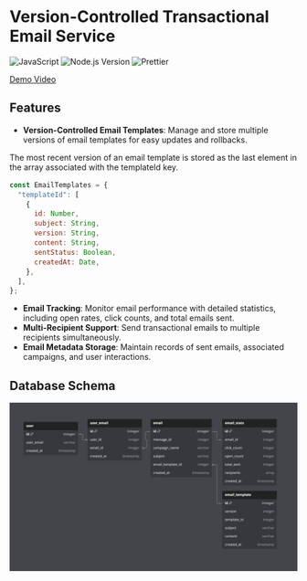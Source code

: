 # Version-Controlled Transactional Email Service
![JavaScript](https://img.shields.io/badge/JavaScript-ESLint-brightgreen)
![Node.js Version](https://img.shields.io/badge/Node.js-18.x-brightgreen)
![Prettier](https://img.shields.io/badge/Prettier-enabled-brightgreen)

[Demo Video](https://www.loom.com/share/c333c367397349439b21f924635d66c4?sid=37d0fba8-a4b2-43c8-a2ea-fc80f02a3010)

## Features

- **Version-Controlled Email Templates**: Manage and store multiple versions of email templates for easy updates and rollbacks.

The most recent version of an email template is stored as the last element in the array associated with the templateId key.
```javascript
const EmailTemplates = {
  "templateId": [
    {
      id: Number,
      subject: String,
      version: String,
      content: String,
      sentStatus: Boolean,
      createdAt: Date,
    },
  ],
};
```

- **Email Tracking**: Monitor email performance with detailed statistics, including open rates, click counts, and total emails sent.
- **Multi-Recipient Support**: Send transactional emails to multiple recipients simultaneously.
- **Email Metadata Storage**: Maintain records of sent emails, associated campaigns, and user interactions.

## Database Schema

![Database Schema](images/database-schema.png)